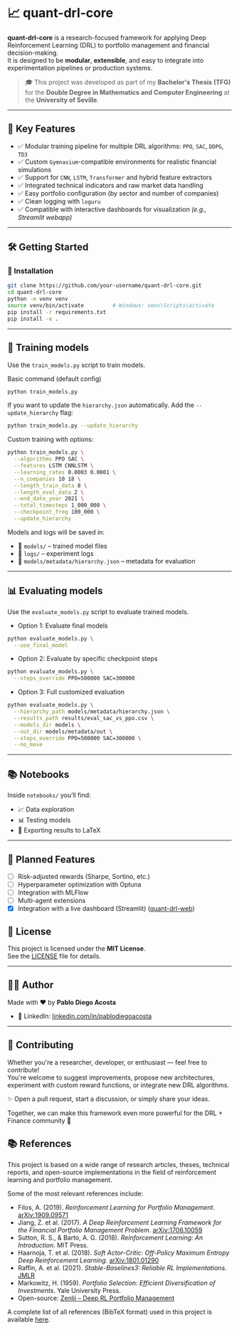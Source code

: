 # 📈 quant-drl-core

**quant-drl-core** is a research-focused framework for applying Deep Reinforcement Learning (DRL) to portfolio management and financial decision-making.  
It is designed to be **modular**, **extensible**, and easy to integrate into experimentation pipelines or production systems.

> 🎓 This project was developed as part of my **Bachelor's Thesis (TFG)** for the **Double Degree in Mathematics and Computer Engineering** at the **University of Seville**.


---

## 🧠 Key Features

- ✅ Modular training pipeline for multiple DRL algorithms: `PPO`, `SAC`, `DDPG`, `TD3`
- ✅ Custom `Gymnasium`-compatible environments for realistic financial simulations
- ✅ Support for `CNN`, `LSTM`, `Transformer` and hybrid feature extractors
- ✅ Integrated technical indicators and raw market data handling
- ✅ Easy portfolio configuration (by sector and number of companies)
- ✅ Clean logging with `loguru`
- ✅ Compatible with interactive dashboards for visualization *(e.g., Streamlit webapp)*

---

## 🛠️ Getting Started

### 🔧 Installation

```bash
git clone https://github.com/your-username/quant-drl-core.git
cd quant-drl-core
python -m venv venv
source venv/bin/activate         # Windows: venv\Scripts\activate
pip install -r requirements.txt
pip install -e .
```

---

## 🧪 Training models
Use the `train_models.py` script to train models.

Basic command (default config)

```bash
python train_models.py
```

If you want to update the `hierarchy.json` automatically. Add the `--update_hierarchy` flag:

```bash
python train_models.py --update_hierarchy
```

Custom training with options:

```bash
python train_models.py \
  --algorithms PPO SAC \
  --features LSTM CNNLSTM \
  --learning_rates 0.0003 0.0001 \
  --n_companies 10 18 \
  --length_train_data 8 \
  --length_eval_data 2 \
  --end_date_year 2021 \
  --total_timesteps 1_000_000 \
  --checkpoint_freq 100_000 \
  --update_hierarchy
```

Models and logs will be saved in:

- 📁 `models/` – trained model files
- 📁 `logs/` – experiment logs
- 📄 `models/metadata/hierarchy.json` – metadata for evaluation

---

## 📊 Evaluating models
Use the `evaluate_models.py` script to evaluate trained models.

- Option 1: Evaluate final models
```bash
python evaluate_models.py \
  --use_final_model
```

- Option 2: Evaluate by specific checkpoint steps
```bash
python evaluate_models.py \
  --steps_override PPO=500000 SAC=300000
```

- Option 3: Full customized evaluation
```bash
python evaluate_models.py \
  --hierarchy_path models/metadata/hierarchy.json \
  --results_path results/eval_sac_vs_ppo.csv \
  --models_dir models \
  --out_dir models/metadata/out \
  --steps_override PPO=500000 SAC=300000 \
  --no_move
```

---

## 📚 Notebooks

Inside `notebooks/` you’ll find:

- 📈  Data exploration
- 📊 Testing models
- 📝 Exporting results to LaTeX

---

## 🔮 Planned Features

- [ ] Risk-adjusted rewards (Sharpe, Sortino, etc.)
- [ ] Hyperparameter optimization with Optuna
- [ ] Integration with MLFlow
- [ ] Multi-agent extensions
- [X] Integration with a live dashboard (Streamlit) ([quant-drl-web](https://github.com/your-username/quant-drl-web))

## 📝 License

This project is licensed under the **MIT License**.  
See the [LICENSE](./LICENSE) file for details.

---

## 🙋‍♂️ Author

Made with ❤️ by **Pablo Diego Acosta**

- 💼 LinkedIn: [linkedin.com/in/pablodiegoacosta](https://www.linkedin.com/in/pablodiegoacosta)

---

## 🤝 Contributing

Whether you're a researcher, developer, or enthusiast — feel free to contribute!  
You're welcome to suggest improvements, propose new architectures, experiment with custom reward functions, or integrate new DRL algorithms.

✨ Open a pull request, start a discussion, or simply share your ideas.

Together, we can make this framework even more powerful for the DRL + Finance community 🚀

## 📚 References

This project is based on a wide range of research articles, theses, technical reports, and open-source implementations in the field of reinforcement learning and portfolio management.

Some of the most relevant references include:

- Filos, A. (2019). *Reinforcement Learning for Portfolio Management*. [arXiv:1909.09571](https://arxiv.org/abs/1909.09571)
- Jiang, Z. et al. (2017). *A Deep Reinforcement Learning Framework for the Financial Portfolio Management Problem*. [arXiv:1706.10059](https://arxiv.org/abs/1706.10059)
- Sutton, R. S., & Barto, A. G. (2018). *Reinforcement Learning: An Introduction*. MIT Press.
- Haarnoja, T. et al. (2018). *Soft Actor-Critic: Off-Policy Maximum Entropy Deep Reinforcement Learning*. [arXiv:1801.01290](https://arxiv.org/abs/1801.01290)
- Raffin, A. et al. (2021). *Stable-Baselines3: Reliable RL Implementations*. [JMLR](http://jmlr.org/papers/v22/20-1364.html)
- Markowitz, H. (1959). *Portfolio Selection: Efficient Diversification of Investments*. Yale University Press.
- Open-source: [Zenlii – Deep RL Portfolio Management](https://github.com/Zenlii/Deep-Reinforcement-Learning-for-Portfolio-Management)

A complete list of all references (BibTeX format) used in this project is available [here](references.bib).